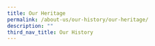 ```yaml
---
title: Our Heritage
permalink: /about-us/our-history/our-heritage/
description: ""
third_nav_title: Our History
---
```

